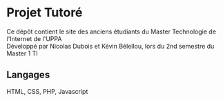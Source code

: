 # Projet Tutor&eacute; #

Ce d&eacute;p&ocirc;t contient le site des anciens &eacute;tudiants du Master Technologie de l'Internet de l'UPPA  
D&eacute;velopp&eacute; par Nicolas Dubois et K&eacute;vin B&eacute;lellou, lors du 2nd semestre du Master 1 TI  

## Langages ##

HTML, CSS, PHP, Javascript  

